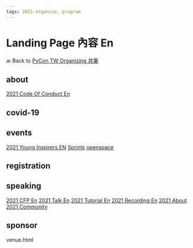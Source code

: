 ```yaml
---
tags: 2021-organize, program
---
```


# Landing Page 內容 En

🔙 Back to [PyCon TW Organizing 共筆](https://hackmd.io/@pycontw/SyG5_GrED/https%3A%2F%2Fhackmd.io%2F%40pycontw%2FByi2hyM9w)


## about

[2021 Code Of Conduct En](/_fySxSdAS26eZklQSR5TxQ)

## covid-19

## events
[2021 Young Inspirers EN](/ZhjIHfjTTkiN9k1s6hEuXA)
[Sprints](https://hackmd.io/sSudXit9SIKKTKdwZvhRHw)
[openspace](https://hackmd.io/-1CSjPdQSH6SvZpPktmPMg?both)
## registration

## speaking

[2021 CFP En](/MkxGjtTGQrKrl-QQFkNQAg)
[2021 Talk En](/6mJ_gfmaSUOt-7iA4D5ZMQ)
[2021 Tutorial En](/DKqrWqWZTy2KdHaL9JenUg)
[2021 Recording En](/XXLrTjiqTb2or3_rl3vqfw)
[2021 About](/2dJXRXG9ScCRULPliWajrg)
[2021 Community](/iF_TB_dfQum-PQNiGPMlHw?view)
## sponsor


venue.html